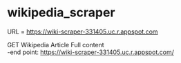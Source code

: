 # wikipedia_scraper

URL = https://wiki-scraper-331405.uc.r.appspot.com


GET Wikipedia Article Full content</br>
-end point: https://wiki-scraper-331405.uc.r.appspot.com/<title></br>
-request example:</br>
https://wiki-scraper-331405.uc.r.appspot.com/kimchi</br>
-response example:  </br>
200 OK</br>
{</br>
  "content":"Kimchi (; Korean: \uae40\uce58, romanized: gimchi, IPA: [kim.t\u0255\u02b0i]), a staple food in Korean cuisine, is a  traditional side dish of salted and fermented vegetables, such as napa cabbage and Korean radish, made with a widely varying selection of seasonings, including gochugaru (Korean chili powder), spring onions, garlic, ginger, and jeotgal (salted seafood), etc. It is also used in a variety of soups and stews. It is eaten as a side dish with almost every Korean meal.There are hundreds of varieties of kimchi made with different vegetables as the main ingredients. Traditionally, winter kimchi, called kimjang, was stored in large earthenware fermentation vessels, called onggi, in the ground to prevent freezing during the winter months and to keep it cool enough to slow down the fermentation process during summer months.....",</br>
  "title":"Kimchi",</br>
  "url":"https://en.wikipedia.org/wiki/Kimchi"</br>
}</br>

GET Wikipedia Article Summary
-end point: https://wiki-scraper-331405.uc.r.appspot.com/<title>/summary
-request example:
https://wiki-scraper-331405.uc.r.appspot.com/kimchi/summary
-response example:
200 OK
{
  "summary":"Kimchi (; Korean: \uae40\uce58, romanized: gimchi, IPA: [kim.t\u0255\u02b0i]), a staple food in Korean cuisine, is a  traditional side dish of salted and fermented vegetables, such as napa cabbage and Korean radish, made with a widely varying selection of seasonings, including gochugaru (Korean chili powder), spring onions, garlic, ginger, and jeotgal (salted seafood), etc. It is also used in a variety of soups and stews. It is eaten as a side dish with almost every Korean meal.There are hundreds of varieties of kimchi made with different vegetables as the main ingredients. Traditionally, winter kimchi, called kimjang, was stored in large earthenware fermentation vessels, called onggi, in the ground to prevent freezing during the winter months and to keep it cool enough to slow down the fermentation process during summer months. The vessels are also kept outdoors in special terraces called jangdokdae. In contemporary times, household kimchi refrigerators are more commonly used.",
  "title":"Kimchi",
  "url":"https://en.wikipedia.org/wiki/Kimchi"
}

GET first X number of sentences of a Wikipedia Article Summary 
-end point: https://wiki-scraper-331405.uc.r.appspot.com/<title>/summary/<sentences>
-request example:
https://wiki-scraper-331405.uc.r.appspot.com/kimchi/summary/3
-response example:
200 OK
{
  "summary":"Kimchi (; Korean: \uae40\uce58, romanized: gimchi, IPA: [kim.t\u0255\u02b0i]), a staple food in Korean cuisine, is a  traditional side dish of salted and fermented vegetables, such as napa cabbage and Korean radish, made with a widely varying selection of seasonings, including gochugaru (Korean chili powder), spring onions, garlic, ginger, and jeotgal (salted seafood), etc. It is also used in a variety of soups and stews. It is eaten as a side dish with almost every Korean meal.There are hundreds of varieties of kimchi made with different vegetables as the main ingredients.",
  "title":"Kimchi",
  "url":"https://en.wikipedia.org/wiki/Kimchi"
}
  
GET main image url of a Wikipedia Article 
-end point: https://wiki-scraper-331405.uc.r.appspot.com/<title>/image
-request example:
https://wiki-scraper-331405.uc.r.appspot.com/kimchi/image
-response example:
200 OK
{
  "image_url":"https://upload.wikimedia.org/wikipedia/commons/f/f8/Various_kimchi.jpg",
  "url":"https://en.wikipedia.org/wiki/Kimchi",
  "title":"Kimchi"
}
